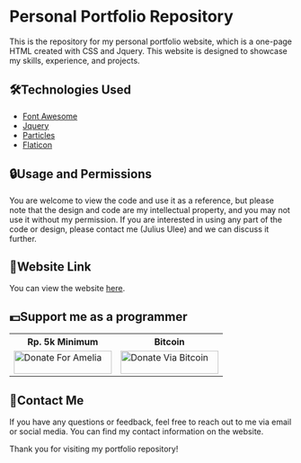 # Personal Portfolio Repository

This is the repository for my personal portfolio website, which is a one-page HTML created with CSS and Jquery. This website is designed to showcase my skills, experience, and projects.

## 🛠️Technologies Used

- [Font Awesome](https://fontawesome.com/)
- [Jquery](https://jquery.com/)
- [Particles](https://github.com/VincentGarreau/particles.js/)
- [Flaticon](https://flaticon.com/)

## 🔒Usage and Permissions

You are welcome to view the code and use it as a reference, but please note that the design and code are my intellectual property, and you may not use it without my permission. If you are interested in using any part of the code or design, please contact me (Julius Ulee) and we can discuss it further.

## 🔗Website Link

You can view the website [here](https://julius-ulee.github.io/).

## 💵Support me as a programmer

<table>
    <tr>
      <th>Rp. 5k Minimum</th>
      <th>Bitcoin</th>
    <tr>
      <td>
        <a href="https://saweria.co/AmeliaBotDiscord"><img title="💵 Saweria" src="https://user-images.githubusercontent.com/26188697/180601310-e82c63e4-412b-4c36-b7b5-7ba713c80380.png" alt="Donate For Amelia" height="41" width="174" /></a>
      </td>
      <td>
        <a href="https://julius-ulee.github.io/Donate/"><img title="🪙 Bitcoin" src="https://img.shields.io/badge/Bitcoin-EAB300?style=for-the-badge&logo=Bitcoin%20SV&logoColor=white" alt="Donate Via Bitcoin" height="41" width="174" /></a>
      </td>
    </tr>
  </table>

## 📩Contact Me

If you have any questions or feedback, feel free to reach out to me via email or social media. You can find my contact information on the website.

Thank you for visiting my portfolio repository!
